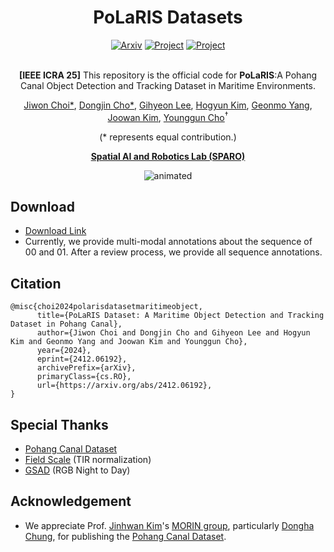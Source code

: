 <div align="center">
  <h1>PoLaRIS Datasets</h1>
  <a href="https://arxiv.org/abs/2412.06192"><img src="https://img.shields.io/badge/arXiv-2412.06192-b31b1b.svg?style=flat-square" alt="Arxiv" /></a>
  <a href="https://sites.google.com/view/polaris-dataset"><img src="https://github.com/sparolab/Joint_ID/blob/main/fig/badges/badge-website.svg" alt="Project" /></a>
  <a href="https://docs.google.com/forms/d/e/1FAIpQLSeXqji_9KVj6SEk3lYVewzi_krMeQNNen2r2E9ZCAwKhPfNwQ/viewform"><img src="https://img.shields.io/badge/Download-Link-limegreen" alt="Project" /></a>
  <br />
  <br />
  
**[IEEE ICRA 25]** This repository is the official code for **PoLaRIS**:A Pohang Canal Object Detection and Tracking Dataset in Maritime Environments.

  <a href="https://scholar.google.com/citations?user=wL8VdUMAAAAJ&hl=ko" target="_blank">Jiwon Choi*</a><sup></sup>,
  <a href="https://scholar.google.com/citations?user=dE64iRYAAAAJ&hl=ko" target="_blank">Dongjin Cho*</a><sup></sup>,
  <a href="https://scholar.google.com/citations?user=iKsImcYAAAAJ&hl=ko" target="_blank">Gihyeon Lee</a><sup></sup>,
  <a href="https://scholar.google.com/citations?user=t5UEbooAAAAJ&hl=ko" target="_blank">Hogyun Kim</a><sup></sup>,
  <a href="https://scholar.google.com/citations?user=kiBTkqMAAAAJ&hl=ko" target="_blank">Geonmo Yang</a><sup></sup>,
  <a href="https://scholar.google.com/citations?user=87nuF54AAAAJ&hl=ko" target="_blank">Joowan Kim</a><sup></sup>,
  <a href="https://scholar.google.com/citations?user=W5MOKWIAAAAJ&hl=ko" target="_blank">Younggun Cho</a><sup>†</sup>

(* represents equal contribution.)

**[Spatial AI and Robotics Lab (SPARO)](https://sites.google.com/view/sparo/%ED%99%88?authuser=0&pli=1)**

  <p align="center">
    <img src="polaris.gif" alt="animated" />
  </p>
  
</div>

## Download
* [Download Link](https://docs.google.com/forms/d/e/1FAIpQLSeXqji_9KVj6SEk3lYVewzi_krMeQNNen2r2E9ZCAwKhPfNwQ/viewform)
* Currently, we provide multi-modal annotations about the sequence of 00 and 01. After a review process, we provide all sequence annotations. 

## Citation
```
@misc{choi2024polarisdatasetmaritimeobject,
      title={PoLaRIS Dataset: A Maritime Object Detection and Tracking Dataset in Pohang Canal}, 
      author={Jiwon Choi and Dongjin Cho and Gihyeon Lee and Hogyun Kim and Geonmo Yang and Joowan Kim and Younggun Cho},
      year={2024},
      eprint={2412.06192},
      archivePrefix={arXiv},
      primaryClass={cs.RO},
      url={https://arxiv.org/abs/2412.06192}, 
}
```

## Special Thanks
* [Pohang Canal Dataset](https://github.com/dhchung/pohang_canal_dataset)
* [Field Scale](https://github.com/HyeonJaeGil/fieldscale) (TIR normalization)
* [GSAD](https://github.com/jinnh/GSAD) (RGB Night to Day)

## Acknowledgement
* We appreciate Prof. [Jinhwan Kim](http://morin.kaist.ac.kr/members.html)'s [MORIN group](http://morin.kaist.ac.kr/home.html), particularly [Dongha Chung](https://scholar.google.com/citations?user=bqcPhkUAAAAJ&hl=ko&oi=ao), for publishing the [Pohang Canal Dataset](https://sites.google.com/view/pohang-canal-dataset/home?authuser=0).

